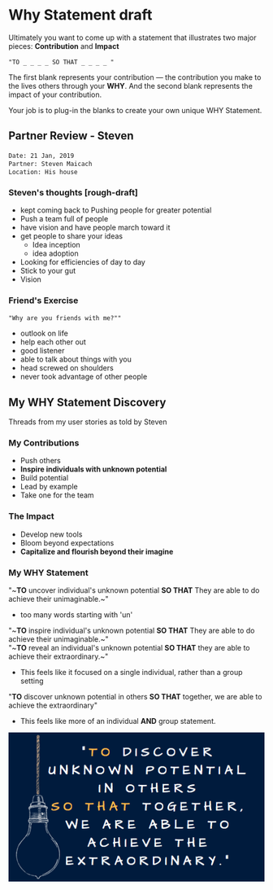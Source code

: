 # Why Statement draft

Ultimately you want to come up with a statement that illustrates two major pieces: **Contribution** and **Impact**

    "TO _ _ _ _ SO THAT _ _ _ _ "

The first blank represents your contribution — the contribution you make to the lives others through your **WHY**. And the second blank represents the impact of your contribution.

Your job is to plug-in the blanks to create your own unique WHY Statement.


## Partner Review - Steven

    Date: 21 Jan, 2019
    Partner: Steven Maicach
    Location: His house

### Steven's thoughts [rough-draft]

* kept coming back to Pushing people for greater potential
* Push a team full of people
* have vision and have people march toward it
* get people to share your ideas
  * Idea inception
  * idea adoption
* Looking for efficiencies of day to day
* Stick to your gut
* Vision

### Friend's Exercise

    "Why are you friends with me?""

* outlook on life
* help each other out
* good listener
* able to talk about things with you
* head screwed on shoulders
* never took advantage of other people


## My WHY Statement Discovery

Threads from my user stories as told by Steven

### My Contributions

* Push others
* **Inspire individuals with unknown potential**
* Build potential
* Lead by example
* Take one for the team

### The Impact

* Develop new tools
* Bloom beyond expectations
* **Capitalize and flourish beyond their imagine**

### My WHY Statement

"~**TO** uncover individual's unknown potential **SO THAT** They are able to do achieve their unimaginable.~"

* too many words starting with 'un'

"~**TO** inspire individual's unknown potential **SO THAT** They are able to do achieve their unimaginable.~"    
"~**TO** reveal an individual's unknown potential **SO THAT** they are able to achieve their extraordinary.~"

* This feels like it focused on a single individual, rather than a group setting

"**TO** discover unknown potential in others **SO THAT** together, we are able to achieve the extraordinary"

* This feels like more of an individual **AND** group statement. 

[![my_why_statement](www/my_why_statement.png)](https://www.canva.com/design/DADQV-QvU2o/mZaIZfrGiRgeJ4P1EMaJnw/edit)
